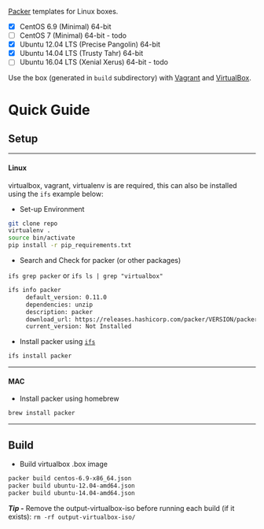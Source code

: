 [Packer](http://packer.io) templates for Linux boxes.

- [x] CentOS 6.9 (Minimal) 64-bit
- [ ] CentOS 7 (Minimal) 64-bit - todo
- [x] Ubuntu 12.04 LTS (Precise Pangolin) 64-bit
- [x] Ubuntu 14.04 LTS (Trusty Tahr)  64-bit
- [ ] Ubuntu 16.04 LTS (Xenial Xerus)  64-bit - todo

Use the box (generated in `build` subdirectory) with
[Vagrant](http://vagrantup.com) and [VirtualBox](http://virtualbox.org).

# Quick Guide
## Setup
---
#### Linux
virtualbox, vagrant, virtualenv is are required, this can also be installed using the `ifs` example below:

* Set-up Environment
```bash
git clone repo
virtualenv .
source bin/activate
pip install -r pip_requirements.txt
```
* Search and Check for packer (or other packages)

`ifs grep packer`
 or
 `ifs ls | grep "virtualbox"`

 ```bash
ifs info packer
      default_version: 0.11.0
      dependencies: unzip
      description: packer
      download_url: https://releases.hashicorp.com/packer/VERSION/packer_VERSION_linux_amd64.zip
      current_version: Not Installed
```
* Install packer using [`ifs`](https://github.com/cbednarski/ifs-python)
```bash
ifs install packer
```
---
#### MAC

* Install packer using homebrew
```bash
brew install packer
```
---

## Build
* Build virtualbox .box image
```bash
packer build centos-6.9-x86_64.json
packer build ubuntu-12.04-amd64.json
packer build ubuntu-14.04-amd64.json
```
***Tip -***
Remove the output-virtualbox-iso before running each build (if it exists): `rm -rf output-virtualbox-iso/`
